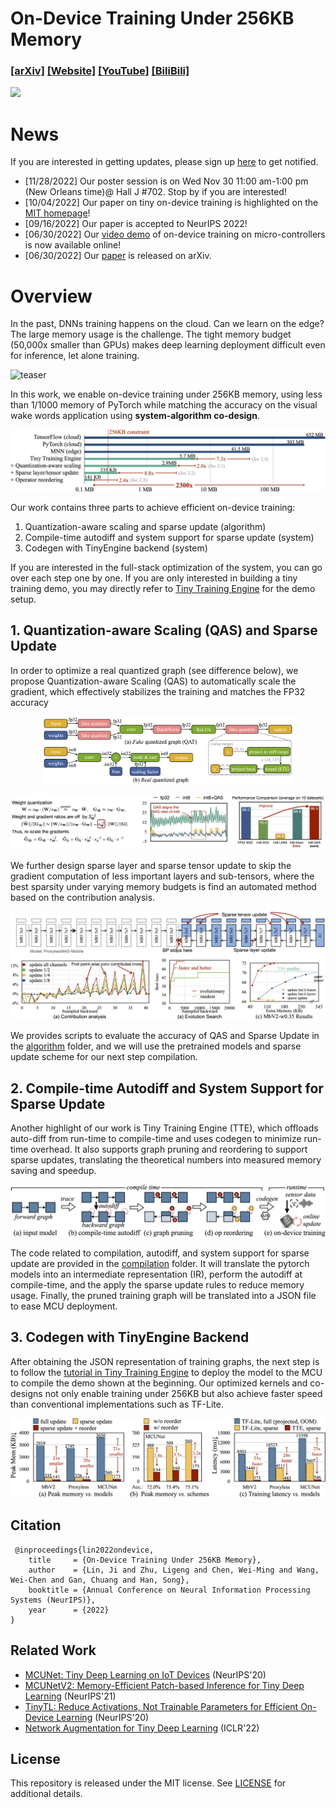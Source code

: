 # On-Device Training Under 256KB Memory 

###  [[arXiv]](https://arxiv.org/abs/2206.15472) [[Website]](https://tinytraining.mit.edu/) [[YouTube]](https://www.youtube.com/watch?v=XaDCO8YtmBw) [[BiliBili]](https://www.bilibili.com/video/BV1qv4y1d7MV)


![](figures/mcunetV3_demo_2images.gif)

# News
If you are interested in getting updates, please sign up [here](https://forms.gle/UW1uUmnfk1k6UJPPA) to get notified.

* [11/28/2022] Our poster session is on Wed Nov 30 11:00 am-1:00 pm (New Orleans time)@ Hall J #702. Stop by if you are interested!
* [10/04/2022] Our paper on tiny on-device training is highlighted on the [MIT homepage](http://web.mit.edu/spotlight/learning-edge/)!
* [09/16/2022] Our paper is accepted to NeurIPS 2022!
* [06/30/2022] Our [video demo](https://www.youtube.com/watch?v=XaDCO8YtmBw) of on-device training on micro-controllers is now available online!
* [06/30/2022] Our [paper](https://arxiv.org/abs/2206.15472) is released on arXiv.

# Overview

In the past, DNNs training happens on the cloud. Can we learn on the edge? The large memory usage is the challenge. The tight memory budget (50,000x smaller than GPUs) makes deep learning deployment difficult even for inference, let alone training.

![teaser](https://github.com/mit-han-lab/mcunet/blob/master/assets/figures/memory_size.png?raw=true)

In this work, we enable on-device training under 256KB memory, using less than 1/1000 memory of PyTorch while matching the accuracy on the visual wake words application using **system-algorithm co-design**. 

![](figures/mem_comparison.png)

Our work contains three parts to achieve efficient on-device training: 
1. Quantization-aware scaling and sparse update (algorithm)
2. Compile-time autodiff and system support for sparse update (system)
3. Codegen with TinyEngine backend (system)

If you are interested in the full-stack optimization of the system, you can go over each step one by one. If you are only interested in building a tiny training demo, you may directly refer to [Tiny Training Engine](https://github.com/mit-han-lab/tinyengine/tree/master/tutorial/training) for the demo setup.

## 1. Quantization-aware Scaling (QAS) and Sparse Update

In order to optimize a real quantized graph (see difference below),  we propose Quantization-aware Scaling (QAS) to automatically scale the gradient, which effectively stabilizes the training and matches the FP32 accuracy 

<p align="center">
    <img src="figures/real_vs_fake_quantization.png" width="80%">
</p>

![](figures/qas_accuracy.png)

We further design sparse layer and sparse tensor update to skip the gradient computation of less important layers and sub-tensors, where the best sparsity under varying memory budgets  is find an automated method based on the contribution analysis.

![](figures/sparse_update.png)

We provides scripts to evaluate the accuracy of QAS and Sparse Update in the [algorithm](algorithm/) folder, and we will use the pretrained models and sparse update scheme for our next step compilation.

## 2. Compile-time Autodiff and System Support for Sparse Update

Another highlight of our work is Tiny Training Engine (TTE), which offloads auto-diff from run-time to compile-time and uses codegen to minimize run-time overhead. It also supports graph pruning and reordering to support sparse updates, translating the theoretical numbers into measured memory saving and speedup.

![](figures/compiler_stack.png)

The code related to compilation, autodiff, and system support for sparse update are provided in the [compilation](compilation/) folder. It will translate the pytorch models into an intermediate representation (IR), perform the autodiff at compile-time, and the apply the sparse update rules to reduce memory usage. Finally, the pruned training graph will be translated into a JSON file to ease MCU deployment.

## 3. Codegen with TinyEngine Backend

After obtaining the JSON representation of training graphs, the next step is to follow the [tutorial in Tiny Training Engine](https://github.com/mit-han-lab/tinyengine/tree/master/tutorial/training) to deploy the model to the MCU to compile the demo shown at the beginning. Our optimized kernels and co-designs not only enable training under 256KB but also achieve faster speed than conventional implementations such as TF-Lite.

![](figures/latency_peakmem_comparison.png)

## Citation

```
 @inproceedings{lin2022ondevice,
    title     = {On-Device Training Under 256KB Memory},
    author    = {Lin, Ji and Zhu, Ligeng and Chen, Wei-Ming and Wang, Wei-Chen and Gan, Chuang and Han, Song},
    booktitle = {Annual Conference on Neural Information Processing Systems (NeurIPS)},
    year      = {2022}
} 
```

## Related Work

* [MCUNet: Tiny Deep Learning on IoT Devices](https://mcunet.mit.edu/#mcunetv1) (NeurIPS'20)
* [MCUNetV2: Memory-Efficient Patch-based Inference for Tiny Deep Learning](https://mcunet.mit.edu/#mcunetv2) (NeurIPS'21)
* [TinyTL: Reduce Activations, Not Trainable Parameters for Efficient On-Device Learning](https://tinytl.mit.edu/) (NeurIPS'20)
* [Network Augmentation for Tiny Deep Learning](https://github.com/mit-han-lab/tinyml/raw/master/netaug/figures/fig3.png) (ICLR'22)


## License

This repository is released under the MIT license. See [LICENSE](LICENSE) for additional details.
